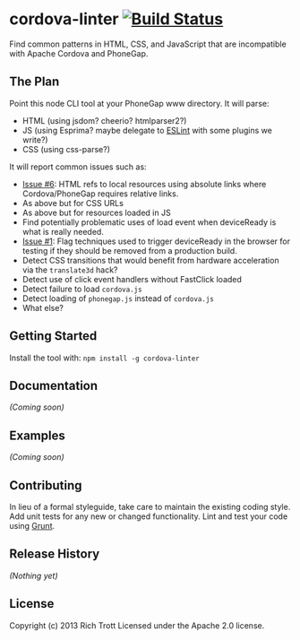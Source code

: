 # cordova-linter [![Build Status](https://secure.travis-ci.org/Trott/cordova-linter.png?branch=master)](http://travis-ci.org/Trott/cordova-linter)

Find common patterns in HTML, CSS, and JavaScript that are incompatible with Apache Cordova and PhoneGap.


## The Plan

Point this node CLI tool at your PhoneGap www directory. It will parse:

* HTML (using jsdom? cheerio? htmlparser2?)
* JS (using Esprima? maybe delegate to [ESLint](https://github.com/nzakas/eslint) with some plugins we write?)
* CSS (using css-parse?)

It will report common issues such as:

* [Issue #6](https://github.com/Trott/cordova-linter/issues/6): HTML refs to local resources using absolute links where Cordova/PhoneGap requires relative links.
* As above but for CSS URLs
* As above but for resources loaded in JS
* Find potentially problematic uses of load event when deviceReady is what is really needed.
* [Issue #1](https://github.com/Trott/cordova-linter/issues/1): Flag techniques used to trigger deviceReady in the browser for testing if they should be removed from a production build. 
* Detect CSS transitions that would benefit from hardware acceleration via the `translate3d` hack?
* Detect use of click event handlers without FastClick loaded
* Detect failure to load `cordova.js`
* Detect loading of `phonegap.js` instead of `cordova.js`
* What else?

## Getting Started
Install the tool with: `npm install -g cordova-linter`

## Documentation
_(Coming soon)_

## Examples
_(Coming soon)_

## Contributing
In lieu of a formal styleguide, take care to maintain the existing coding style. Add unit tests for any new or changed functionality. Lint and test your code using [Grunt](http://gruntjs.com/).

## Release History
_(Nothing yet)_

## License
Copyright (c) 2013 Rich Trott
Licensed under the Apache 2.0 license.
